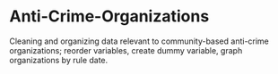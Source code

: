 # Anti-Crime-Organizations
Cleaning and organizing data relevant to community-based anti-crime organizations; reorder variables, create dummy variable, graph organizations by rule date. 
